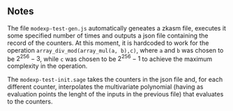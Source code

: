 ## Notes

The file `modexp-test-gen.js` automatically geneates a zkasm file, executes it some specified number of times and outputs a json file containing the record of the counters. At this moment, it is hardcoded to work for the operation `array_div_mod(array_mul(a, b),c)`, where `a` and `b` was chosen to be $2^{256} - 3$, while `c` was chosen to be $2^{256} - 1$ to achieve the maximum complexity in the operation.

The `modexp-test-init.sage` takes the counters in the json file and, for each different counter, interpolates the multivariate polynomial (having as evaluation points the lenght of the inputs in the previous file) that evaluates to the counters.